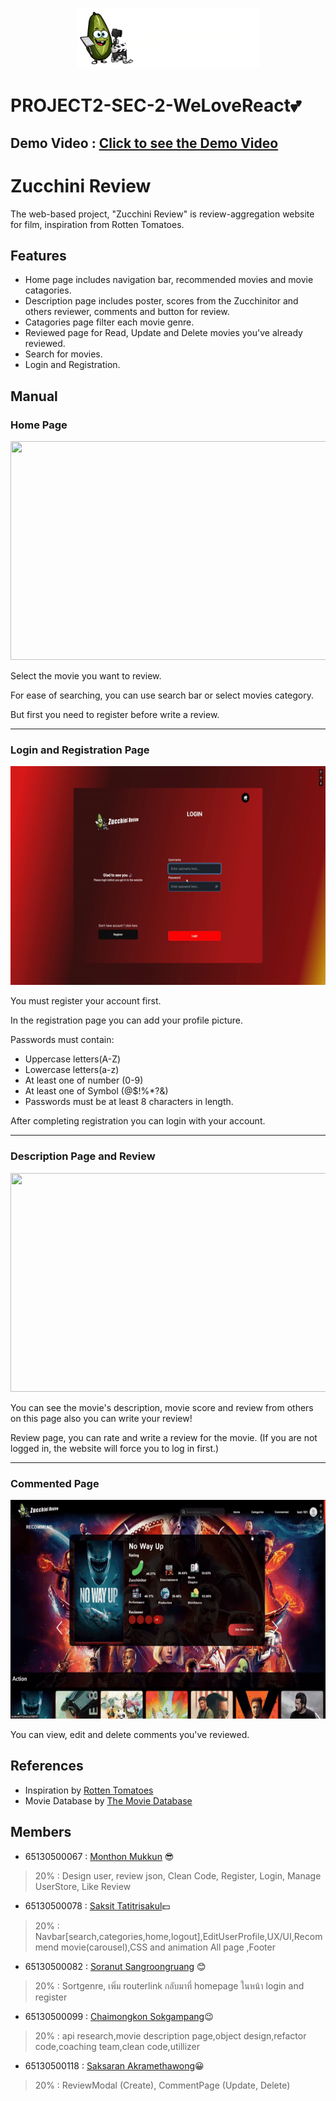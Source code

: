 <p align="center"><img src="https://github.com/Xsmitylnwza/PROJECT2-SEC-2-WeLoveReact/blob/main/public/image/logo.png"/></p>

# PROJECT2-SEC-2-WeLoveReact💕

##  Demo Video : [Click to see the Demo Video](https://youtu.be/F3LuG6S7fa0?si=N1s8-prEUH-3yUSz)

# Zucchini Review

The web-based project, "Zucchini Review" is review-aggregation website for film, inspiration from Rotten Tomatoes.

## Features

- Home page includes navigation bar, recommended movies and movie catagories.
- Description page includes poster, scores from the Zucchinitor and others reviewer, comments and button for review.
- Catagories page filter each movie genre.
- Reviewed page for Read, Update and Delete movies you've already reviewed.
- Search for movies.
- Login and Registration.

## Manual

### Home Page

<p align="center"><img src="https://github.com/Xsmitylnwza/PROJECT2-SEC-2-WeLoveReact/blob/main/public/image/gif/homepage.gif" width="650" height="350"></p>

<p>Select the movie you want to review. </p>
<p>For ease of searching, you can use search bar or select movies category. </p>
<p>But first you need to register before write a review. </p>

<hr>

### Login and Registration Page

<p align="center"><img src="https://github.com/Xsmitylnwza/PROJECT2-SEC-2-WeLoveReact/blob/main/public/image/gif/register.gif" width="650" height="350"></p>

<p>You must register your account first. </p>
<p>In the registration page you can add your profile picture. </p>

<p>Passwords must contain: </p>

- Uppercase letters(A-Z)
- Lowercase letters(a-z)
- At least one of number (0-9)
- At least one of Symbol (@$!%*?&)
- Passwords must be at least 8 characters in length.

<p>After completing registration you can login with your account.</p>

<hr>

### Description Page and Review

<p align="center"><img src="https://github.com/Xsmitylnwza/PROJECT2-SEC-2-WeLoveReact/blob/main/public/image/gif/review.gif" width="650" height="350"></p>

<p>You can see the movie's description, movie score and review from others on this page also you can write your review! </p>

<p>Review page, you can rate and write a review for the movie. (If you are not logged in, the website will force you to log in first.) </p>

<hr>

### Commented Page

<p align="center"><img src="https://github.com/Xsmitylnwza/PROJECT2-SEC-2-WeLoveReact/blob/main/public/image/gif/commented.gif" width="650" height="350"></p>

You can view, edit and delete comments you've reviewed.

## References

-  Inspiration by [Rotten Tomatoes](https://www.rottentomatoes.com/)
-  Movie Database by [The Movie Database](https://www.themoviedb.org/)

## Members

- 65130500067 : [Monthon Mukkun](https://github.com/carrynong2) 😎
> 20% : Design user, review json, Clean Code, Register, Login,  Manage UserStore, Like Review
- 65130500078 : [Saksit Tatitrisakul](https://github.com/Tiskas02)💵
> 20% : Navbar[search,categories,home,logout],EditUserProfile,UX/UI,Recommend movie(carousel),CSS and animation All page ,Footer
- 65130500082 : [Soranut Sangroongruang](https://github.com/c3b22) 😊
> 20% : Sortgenre, เพิ่ม routerlink กลับมาที่ homepage ในหน้า login and register
- 65130500099 : [Chaimongkon Sokgampang](https://github.com/Xsmitylnwza)😉
> 20% : api research,movie description page,object design,refactor code,coaching team,clean code,utillizer
- 65130500118 : [Saksaran Akramethawong](https://github.com/saksaran)😀
> 20% : ReviewModal (Create), CommentPage (Update, Delete)
